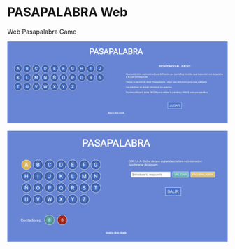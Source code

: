 # PASAPALABRA Web

Web Pasapalabra Game

![Pasapalabra](./images/pasapalabra.JPG?raw=true)

![Pasapalabra Game](./images/pasapalabra2.JPG?raw=true)
